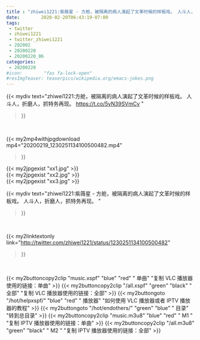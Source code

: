```yaml
---
title : "zhiwei1221:紫薇星 - 方舱，被隔离的病人演起了文革时候的样板戏。 人斗人，折磨人，抓特务再现。 "
date:        2020-02-20T06:43:19-07:00
tags:
 - twitter
 - zhiwei1221
 - twitter_zhiwei1221
 - 202002
 - 20200220
 - 20200220_06
categories:
 - 20200220
#icon:        "fas fa-lock-open"
#resImgTeaser: teaserpics/wikipedia.org/emacs-jokes.png
---
```


{{< mydiv text="zhiwei1221:方舱，被隔离的病人演起了文革时候的样板戏。 人斗人，折磨人，抓特务再现。 https://t.co/5yN39SVmCy "
>}}
<br>


{{< my2mp4withjpgdownload mp4="20200219_1230251134100500482.mp4"
>}}

{{< my2jpgexist "xx1.jpg" >}}<br>
{{< my2jpgexist "xx2.jpg" >}}<br>
{{< my2jpgexist "xx3.jpg" >}}<br>



{{< mydiv text="zhiwei1221:紫薇星 - 方舱，被隔离的病人演起了文革时候的样板戏。 人斗人，折磨人，抓特务再现。 "
>}}
<br>

{{< my2linktextonly link="http://twitter.com/zhiwei1221/status/1230251134100500482"
>}}


<br>

{{< my2buttoncopy2clip "music.xspf"        "blue"   "red"    " 单曲"  "复制 VLC 播放器使用的链接：单曲" >}} {{< my2buttoncopy2clip "/all.xspf"         "green"  "black"  " 全部"  "复制 VLC 播放器使用的链接：全部" >}} {{< my2buttongoto      "/hot/helpxspf/"    "blue"   "red"    " 播放器" "如何使用 VLC 播放器或者 IPTV 播放器的教程" >}} {{< my2buttongoto      "/hot/endothers/"   "green"  "blue"   " 目录"   "转到总目录" >}} {{< my2buttoncopy2clip "music.m3u8"        "blue"   "red"    " M1 "    "复制 IPTV 播放器使用的链接：单曲" >}} {{< my2buttoncopy2clip "/all.m3u8"         "green"  "black"  " M2 "    "复制 IPTV 播放器使用的链接：全部" >}} 
